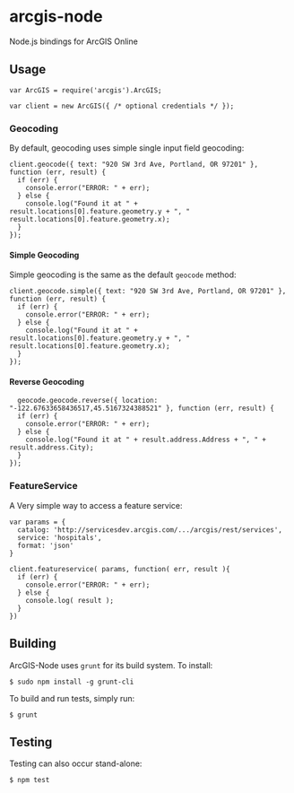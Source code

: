 # arcgis-node

Node.js bindings for ArcGIS Online

## Usage

    var ArcGIS = require('arcgis').ArcGIS;
    
    var client = new ArcGIS({ /* optional credentials */ });

### Geocoding

By default, geocoding uses simple single input field geocoding:

    client.geocode({ text: "920 SW 3rd Ave, Portland, OR 97201" }, function (err, result) {
      if (err) {
        console.error("ERROR: " + err);
      } else {
        console.log("Found it at " + result.locations[0].feature.geometry.y + ", " result.locations[0].feature.geometry.x);
      }
    });

#### Simple Geocoding

Simple geocoding is the same as the default `geocode` method:

    client.geocode.simple({ text: "920 SW 3rd Ave, Portland, OR 97201" }, function (err, result) {
      if (err) {
        console.error("ERROR: " + err);
      } else {
        console.log("Found it at " + result.locations[0].feature.geometry.y + ", " result.locations[0].feature.geometry.x);
      }
    });

#### Reverse Geocoding

      geocode.geocode.reverse({ location: "-122.67633658436517,45.5167324388521" }, function (err, result) {
      if (err) {
        console.error("ERROR: " + err);
      } else {
        console.log("Found it at " + result.address.Address + ", " + result.address.City);
      }
    });

### FeatureService 

A Very simple way to access a feature service: 

    var params = {
      catalog: 'http://servicesdev.arcgis.com/.../arcgis/rest/services',
      service: 'hospitals',
      format: 'json'
    }

    client.featureservice( params, function( err, result ){
      if (err) {
        console.error("ERROR: " + err);
      } else {
        console.log( result );
      }
    })

## Building

ArcGIS-Node uses `grunt` for its build system.  To install:

    $ sudo npm install -g grunt-cli

To build and run tests, simply run:

    $ grunt

## Testing

Testing can also occur stand-alone:

    $ npm test
